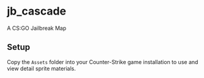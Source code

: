 # jb_cascade
A CS:GO Jailbreak Map

## Setup

Copy the `Assets` folder into your Counter-Strike game installation to use and view detail sprite materials.